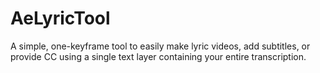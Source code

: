 # AeLyricTool
A simple, one-keyframe tool to easily make lyric videos, add subtitles, or provide CC using a single text layer containing your entire transcription.
